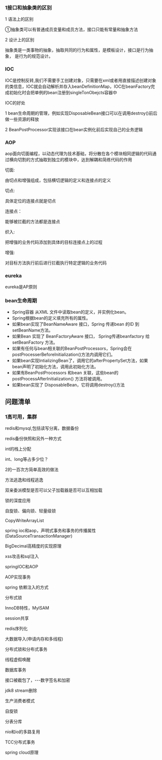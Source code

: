 ### 1接口和抽象类的区别

1 语法上的区别

 ①抽象类可以有普通成员变量和成员方法，接口只能有常量和抽象方法

2 设计上的区别

 抽象类是一类事物的抽象，抽取共同的行为和属性，是模板设计，接口是行为抽象， 是行为的规范设计。

### IOC

IOC是控制反转,我们不需要手工创建对象，只需要在xml或者用直接描述创建对象的类信息，IOC就会自动解析并存入beanDefinitionMap，IOC在beanFactory完成初始化时会把单例的bean注册到singleTonObejcts容器中

IOC的好处

1 bean生命周期的管理，例如实现DisposableBean接口可以在调用destroy()前后做一些资源的释放

2 BeanPostProcessor实现该接口在bean实例化前后实现自己的业务逻辑

### AOP

aop面向切面编程，以动态代理为技术基础，将分散在各个模块相同逻辑的代码通过横向切割的方式抽取到独立的模块中，达到解耦和简练代码的作用

切面:

由切点和增强组成，包括横切逻辑的定义和连接点的定义

切点:

具体定位的连接点就是切点

连接点：

能够被拦截的方法都是连接点

织入:

把增强的业务代码添加到具体的目标连接点上的过程

增强:

对目标方法执行前后进行拦截执行特定逻辑的业务代码



### eureka

eureka是AP原则



### bean生命周期

- Spring容器 从XML 文件中读取bean的定义，并实例化bean。
- Spring根据bean的定义填充所有的属性。
- 如果bean实现了BeanNameAware 接口，Spring 传递bean 的ID 到 setBeanName方法。
- 如果Bean 实现了 BeanFactoryAware 接口， Spring传递beanfactory 给setBeanFactory 方法。
- 如果有任何与bean相关联的BeanPostProcessors，Spring会在postProcesserBeforeInitialization()方法内调用它们。
- 如果bean实现IntializingBean了，调用它的afterPropertySet方法，如果bean声明了初始化方法，调用此初始化方法。
- 如果有BeanPostProcessors 和bean 关联，这些bean的postProcessAfterInitialization() 方法将被调用。
- 如果bean实现了 DisposableBean，它将调用destroy()方法





## 问题清单

### 1高可用，集群

redis和mysql,包括读写分离，数据备份

redis备份快照和另外一种方式

int的栈上分配

int、long等占多少位？

2的一百次方简单高效的做法

方法逃逸和线程逃逸

双亲委派模型是否可以父子加载器是否可以互相加载

锁的深度应用

自旋锁、偏向锁、轻量级锁

CopyWriteArrayList

spring ioc和aop，声明式事务和事务的传播属性(DataSourceTransactionManager)

BigDecimal高精度的实现原理

xss攻击和sql注入

springIOC和AOP

AOP实现事务

spring 依赖注入的方式

分布式锁

InnoDB特性，MyISAM

session共享

redis序列化

大数据导入(申请内存和多线程)

分布式锁和分布式事务

线程虚假唤醒

数据库事务

接口被截包了，---数字签名和加密

jdk8 stream删除

生产消费者模式

自旋锁

分表分库

nio和io的多路复用

TCC分布式事务

spring cloud原理